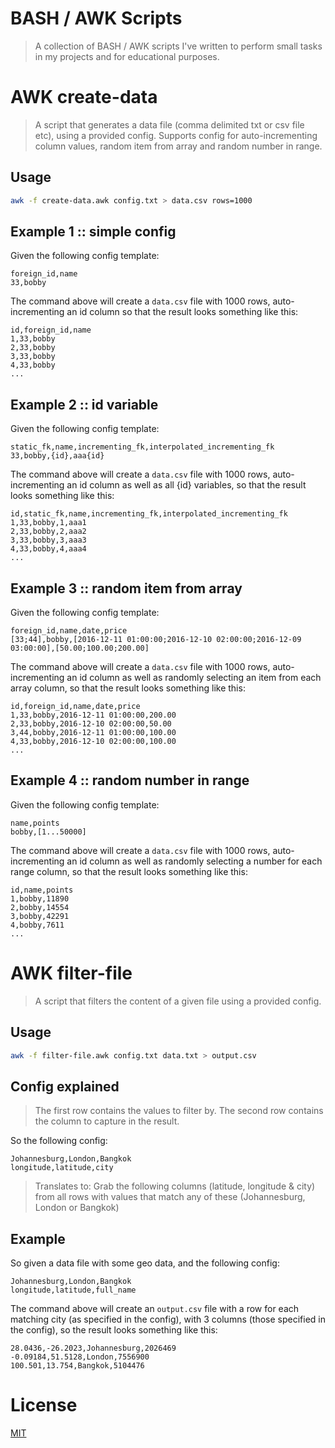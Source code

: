BASH / AWK Scripts
==================

> A collection of BASH / AWK scripts I've written to perform small tasks in my projects and for educational purposes.

AWK create-data
===============

> A script that generates a data file (comma delimited txt or csv file etc), using a provided config. Supports config for auto-incrementing column values, random item from array and random number in range.    

Usage
-----

```bash
awk -f create-data.awk config.txt > data.csv rows=1000
```

Example 1 :: simple config
--------------------------

Given the following config template:

```
foreign_id,name
33,bobby
```

The command above will create a `data.csv` file with 1000 rows, auto-incrementing an id column so that the result looks something like this:

```
id,foreign_id,name
1,33,bobby
2,33,bobby
3,33,bobby
4,33,bobby
...
```

Example 2 :: id variable
------------------------

Given the following config template:

```
static_fk,name,incrementing_fk,interpolated_incrementing_fk
33,bobby,{id},aaa{id}
```

The command above will create a `data.csv` file with 1000 rows, auto-incrementing an id column as well as all {id} variables, so that the result looks something like this:

```
id,static_fk,name,incrementing_fk,interpolated_incrementing_fk
1,33,bobby,1,aaa1
2,33,bobby,2,aaa2
3,33,bobby,3,aaa3
4,33,bobby,4,aaa4
...
```

Example 3 :: random item from array
-----------------------------------

Given the following config template:

```
foreign_id,name,date,price
[33;44],bobby,[2016-12-11 01:00:00;2016-12-10 02:00:00;2016-12-09 03:00:00],[50.00;100.00;200.00]
```

The command above will create a `data.csv` file with 1000 rows, auto-incrementing an id column as well as randomly selecting an item from each array column, so that the result looks something like this:

```
id,foreign_id,name,date,price
1,33,bobby,2016-12-11 01:00:00,200.00
2,33,bobby,2016-12-10 02:00:00,50.00
3,44,bobby,2016-12-11 01:00:00,100.00
4,33,bobby,2016-12-10 02:00:00,100.00
...
```

Example 4 :: random number in range
-----------------------------------

Given the following config template:

```
name,points
bobby,[1...50000]
```

The command above will create a `data.csv` file with 1000 rows, auto-incrementing an id column as well as randomly selecting a number for each range column, so that the result looks something like this:

```
id,name,points
1,bobby,11890
2,bobby,14554
3,bobby,42291
4,bobby,7611
...
```

AWK filter-file
===============

> A script that filters the content of a given file using a provided config.     

Usage
-----

```bash
awk -f filter-file.awk config.txt data.txt > output.csv
```

Config explained
----------------

> The first row contains the values to filter by.
> The second row contains the column to capture in the result.

So the following config:

```
Johannesburg,London,Bangkok
longitude,latitude,city
```

> Translates to:
> Grab the following columns (latitude, longitude & city) from all rows with values that match any of these (Johannesburg, London or Bangkok) 

Example
-------

So given a data file with some geo data, and the following config:

```
Johannesburg,London,Bangkok
longitude,latitude,full_name
```

The command above will create an `output.csv` file with a row for each matching city (as specified in the config), with 3 columns (those specified in the config), so the result looks something like this:

```
28.0436,-26.2023,Johannesburg,2026469
-0.09184,51.5128,London,7556900
100.501,13.754,Bangkok,5104476
```

License
=======

[MIT](https://github.com/neilrussell6/vuejs-markdown-live-reload/blob/master/LICENSE)
